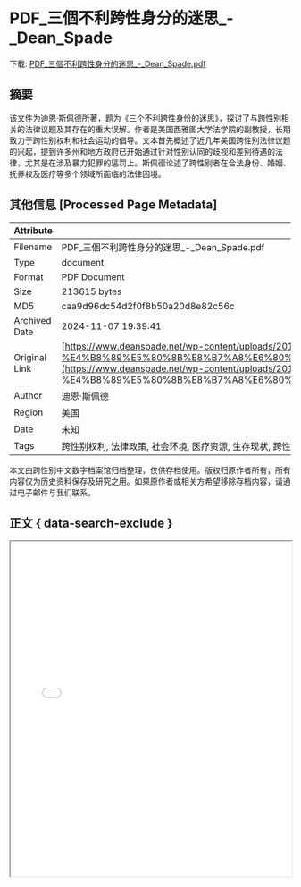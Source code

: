 # PDF_三個不利跨性身分的迷思_-_Dean_Spade

<!-- tcd_download_link -->
下载: [PDF_三個不利跨性身分的迷思_-_Dean_Spade.pdf](PDF_三個不利跨性身分的迷思_-_Dean_Spade.pdf)
<!-- tcd_download_link_end -->

## 摘要

<!-- tcd_abstract -->
该文件为迪恩·斯佩德所著，题为《三个不利跨性身份的迷思》，探讨了与跨性别相关的法律议题及其存在的重大误解。作者是美国西雅图大学法学院的副教授，长期致力于跨性别权利和社会运动的倡导。文本首先概述了近几年美国跨性别法律议题的兴起，提到许多州和地方政府已开始通过针对性别认同的歧视和差别待遇的法律，尤其是在涉及暴力犯罪的惩罚上。斯佩德论述了跨性别者在合法身份、婚姻、抚养权及医疗等多个领域所面临的法律困境。

<!-- tcd_abstract_end -->

## 其他信息 [Processed Page Metadata]

| Attribute       | Value                                  |
|-----------------|----------------------------------------|
| Filename        | PDF_三個不利跨性身分的迷思_-_Dean_Spade.pdf                             |
| Type            | document                                 |
| Format          | PDF Document                               |
| Size            | 213615 bytes                           |
| MD5             | caa9d96dc54d2f0f8b50a20d8e82c56c                                  |
| Archived Date   | 2024-11-07 19:39:41                             |
| Original Link   | [https://www.deanspade.net/wp-content/uploads/2010/07/Mandarin-Transformation-Article-%E4%B8%89%E5%80%8B%E8%B7%A8%E6%80%A7%E8%BF%B7%E6%80%9D%EF%BC%8D%E9%99%B3%E6%80%9D%E7%91%80%E7%BF%BB%E8%AD%AF.pdf](https://www.deanspade.net/wp-content/uploads/2010/07/Mandarin-Transformation-Article-%E4%B8%89%E5%80%8B%E8%B7%A8%E6%80%A7%E8%BF%B7%E6%80%9D%EF%BC%8D%E9%99%B3%E6%80%9D%E7%91%80%E7%BF%BB%E8%AD%AF.pdf)                         |
| Author          | 迪恩·斯佩德                               |
| Region          | 美国                               |
| Date            | 未知                                 |
| Tags            | 跨性别权利, 法律政策, 社会环境, 医疗资源, 生存现状, 跨性别者故事, 法律案例                                 |

本文由跨性别中文数字档案馆归档整理，仅供存档使用。版权归原作者所有，所有内容仅为历史资料保存及研究之用。如果原作者或相关方希望移除存档内容，请通过电子邮件与我们联系。

## 正文 { data-search-exclude }

<!-- tcd_main_text -->
<iframe src="../PDF_三個不利跨性身分的迷思_-_Dean_Spade.pdf" width="100%" height="600px">
    <p>无法显示PDF，请下载查看。</p>
</iframe>
<!-- tcd_main_text_end -->

